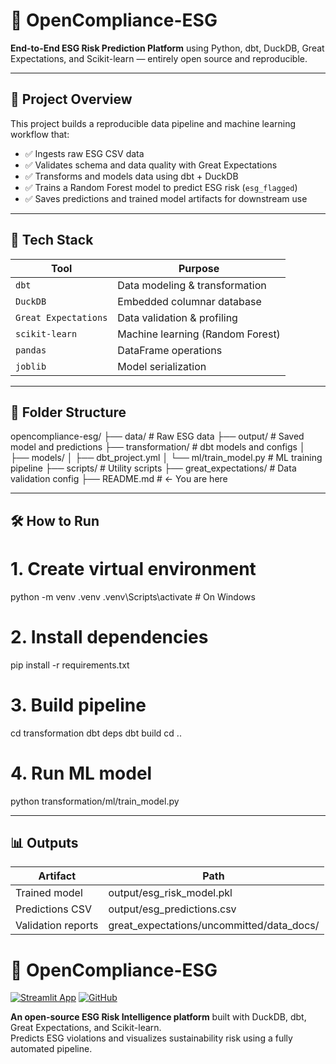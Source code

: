 # 🌱 OpenCompliance-ESG

**End-to-End ESG Risk Prediction Platform** using Python, dbt, DuckDB, Great Expectations, and Scikit-learn — entirely open source and reproducible.

---

## 🚀 Project Overview

This project builds a reproducible data pipeline and machine learning workflow that:
- ✅ Ingests raw ESG CSV data
- ✅ Validates schema and data quality with Great Expectations
- ✅ Transforms and models data using dbt + DuckDB
- ✅ Trains a Random Forest model to predict ESG risk (`esg_flagged`)
- ✅ Saves predictions and trained model artifacts for downstream use

---

## 🧱 Tech Stack

| Tool               | Purpose                              |
|--------------------|--------------------------------------|
| `dbt`              | Data modeling & transformation       |
| `DuckDB`           | Embedded columnar database           |
| `Great Expectations` | Data validation & profiling         |
| `scikit-learn`     | Machine learning (Random Forest)     |
| `pandas`           | DataFrame operations                 |
| `joblib`           | Model serialization                  |

---

## 📁 Folder Structure

opencompliance-esg/
├── data/                     # Raw ESG data
├── output/                   # Saved model and predictions
├── transformation/           # dbt models and configs
│   ├── models/
│   ├── dbt_project.yml
│   └── ml/train_model.py     # ML training pipeline
├── scripts/                  # Utility scripts
├── great_expectations/       # Data validation config
├── README.md                 # ← You are here

---

## 🛠️ How to Run

# 1. Create virtual environment
python -m venv .venv
.venv\Scripts\activate    # On Windows

# 2. Install dependencies
pip install -r requirements.txt

# 3. Build pipeline
cd transformation
dbt deps
dbt build
cd ..

# 4. Run ML model
python transformation/ml/train_model.py

---

## 📊 Outputs

| Artifact | Path |
|----------|------|
| Trained model | output/esg_risk_model.pkl |
| Predictions CSV | output/esg_predictions.csv |
| Validation reports | great_expectations/uncommitted/data_docs/ |

# 🌱 OpenCompliance-ESG

[![Streamlit App](https://img.shields.io/badge/Dashboard-Live-green?logo=streamlit)](https://opencompliance-esg-v9vsujgrphuxndtpx4pddh.streamlit.app/)
[![GitHub](https://img.shields.io/badge/Source-GitHub-blue?logo=github)](https://github.com/ojasshukla01/opencompliance-esg)

**An open-source ESG Risk Intelligence platform** built with DuckDB, dbt, Great Expectations, and Scikit-learn.  
Predicts ESG violations and visualizes sustainability risk using a fully automated pipeline.
